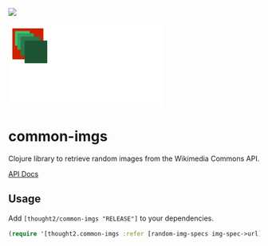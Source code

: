 ![](https://clojars.org/thought2/common-imgs/latest-version.svg)

![](https://raw.githubusercontent.com/thought2/common-imgs/master/logo/common-imgs-logo.png)
# common-imgs

Clojure library to retrieve random images from the Wikimedia Commons API.

[API Docs](http://thought2.github.io/common-imgs)

## Usage

Add `[thought2/common-imgs "RELEASE"]` to your dependencies.

```clj
(require '[thought2.common-imgs :refer [random-img-specs img-spec->url])


